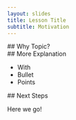 ```yaml
---
layout: slides
title: Lesson Title
subtitle: Motivation
---
```

<section class="slide">
## Why Topic?
</section>

<section class="slide">
## More Explanation

* With
* Bullet
* Points
</section>

<section class="slide">
## Next Steps

Here we go!
</section>

